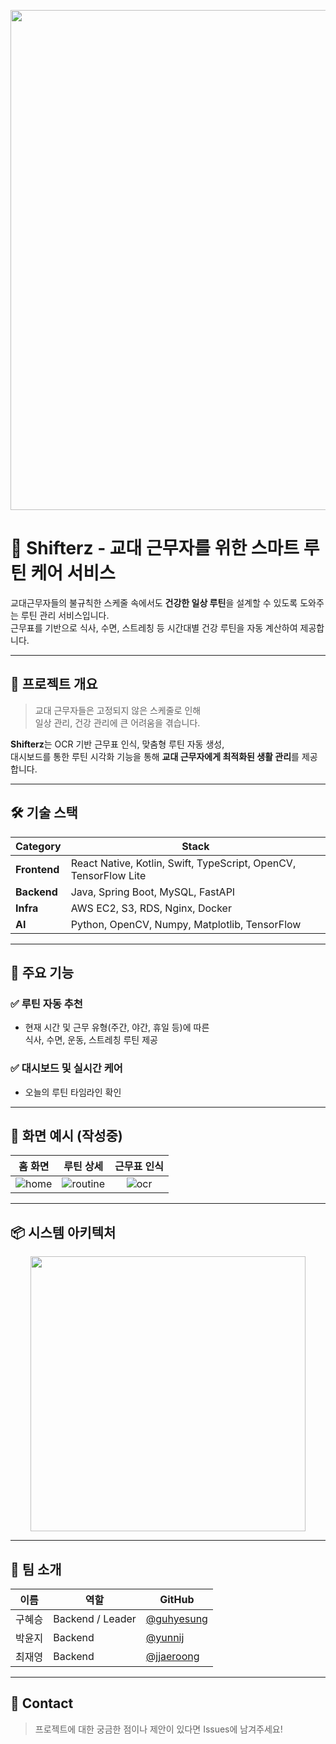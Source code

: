 <p align="center">
<img width="1200" height="800" alt="image" src="https://github.com/user-attachments/assets/27a16240-5423-40a7-a04d-ed36f46b43d3" />
</p>


# 🌙 Shifterz - 교대 근무자를 위한 스마트 루틴 케어 서비스

교대근무자들의 불규칙한 스케줄 속에서도 **건강한 일상 루틴**을 설계할 수 있도록 도와주는 루틴 관리 서비스입니다.  
근무표를 기반으로 식사, 수면, 스트레칭 등 시간대별 건강 루틴을 자동 계산하여 제공합니다.

---

## 🚀 프로젝트 개요

> 교대 근무자들은 고정되지 않은 스케줄로 인해  
> 일상 관리, 건강 관리에 큰 어려움을 겪습니다.

**Shifterz**는 OCR 기반 근무표 인식, 맞춤형 루틴 자동 생성,  
대시보드를 통한 루틴 시각화 기능을 통해 **교대 근무자에게 최적화된 생활 관리**를 제공합니다.

---

## 🛠️ 기술 스택

| Category        | Stack                                                  |
|-----------------|--------------------------------------------------------|
| **Frontend**    | React Native, Kotlin, Swift, TypeScript, OpenCV, TensorFlow Lite |
| **Backend**     | Java, Spring Boot, MySQL, FastAPI                      |
| **Infra**       | AWS EC2, S3, RDS, Nginx, Docker                         |
| **AI**          | Python, OpenCV, Numpy, Matplotlib, TensorFlow          |

---

## 🔑 주요 기능

### ✅ 루틴 자동 추천  
- 현재 시간 및 근무 유형(주간, 야간, 휴일 등)에 따른  
  식사, 수면, 운동, 스트레칭 루틴 제공

### ✅ 대시보드 및 실시간 케어  
- 오늘의 루틴 타임라인 확인  

---

## 📸 화면 예시 (작성중)

| 홈 화면 | 루틴 상세 | 근무표 인식 |
|:--------:|:----------:|:------------:|
| ![home](https://your-home-screenshot-url.com) | ![routine](https://your-routine-url.com) | ![ocr](https://your-ocr-url.com) |

---

## 📦 시스템 아키텍처

<p align="center">
  <img src="https://github.com/user-attachments/assets/1283fd8e-8195-456e-a502-affc901a01b0" width="440" />
</p>

---

## 👥 팀 소개

| 이름 | 역할 | GitHub |
|------|------|--------|
| 구혜승 | Backend / Leader | [@guhyesung](https://github.com/guhyesung) |
| 박윤지 | Backend | [@yunnij](https://github.com/yunnij) |
| 최재영 | Backend | [@jjaeroong](https://github.com/jjaeroong) |

---

## 💬 Contact

> 프로젝트에 대한 궁금한 점이나 제안이 있다면 Issues에 남겨주세요!
